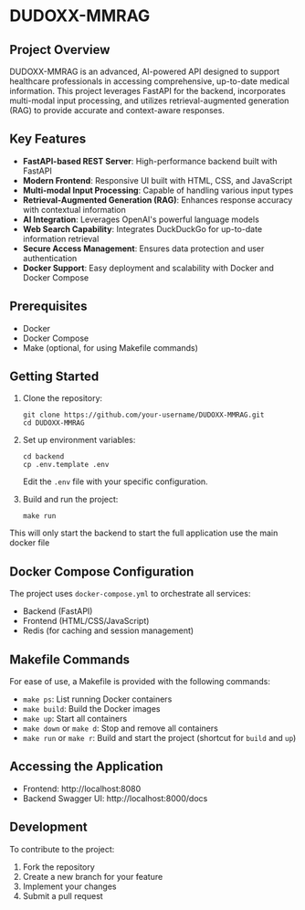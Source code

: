 # DUDOXX-MMRAG

## Project Overview

DUDOXX-MMRAG is an advanced, AI-powered API designed to support healthcare professionals in accessing comprehensive, up-to-date medical information. This project leverages FastAPI for the backend, incorporates multi-modal input processing, and utilizes retrieval-augmented generation (RAG) to provide accurate and context-aware responses.

## Key Features

- **FastAPI-based REST Server**: High-performance backend built with FastAPI
- **Modern Frontend**: Responsive UI built with HTML, CSS, and JavaScript
- **Multi-modal Input Processing**: Capable of handling various input types
- **Retrieval-Augmented Generation (RAG)**: Enhances response accuracy with contextual information
- **AI Integration**: Leverages OpenAI's powerful language models
- **Web Search Capability**: Integrates DuckDuckGo for up-to-date information retrieval
- **Secure Access Management**: Ensures data protection and user authentication
- **Docker Support**: Easy deployment and scalability with Docker and Docker Compose

## Prerequisites

- Docker
- Docker Compose
- Make (optional, for using Makefile commands)

## Getting Started

1. Clone the repository:
   ```
   git clone https://github.com/your-username/DUDOXX-MMRAG.git
   cd DUDOXX-MMRAG
   ```

2. Set up environment variables:
   ```
   cd backend
   cp .env.template .env
   ```
   Edit the `.env` file with your specific configuration.

3. Build and run the project:
   ```
   make run
   ```
This will only start the backend to start the full application use the main docker file

## Docker Compose Configuration

The project uses `docker-compose.yml` to orchestrate all services:
- Backend (FastAPI)
- Frontend (HTML/CSS/JavaScript)
- Redis (for caching and session management)

## Makefile Commands

For ease of use, a Makefile is provided with the following commands:

- `make ps`: List running Docker containers
- `make build`: Build the Docker images
- `make up`: Start all containers
- `make down` or `make d`: Stop and remove all containers
- `make run` or `make r`: Build and start the project (shortcut for `build` and `up`)

## Accessing the Application

- Frontend: http://localhost:8080
- Backend Swagger UI: http://localhost:8000/docs

## Development

To contribute to the project:

1. Fork the repository
2. Create a new branch for your feature
3. Implement your changes
4. Submit a pull request

